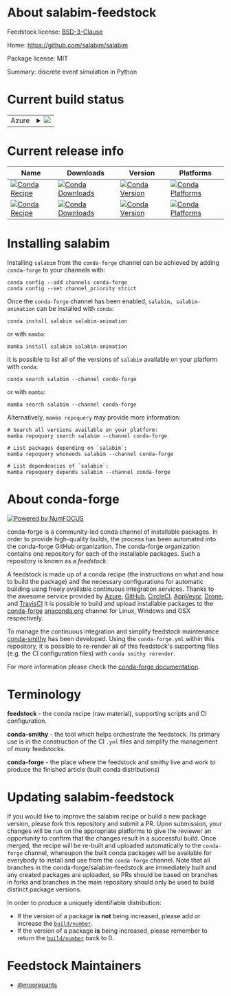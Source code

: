 About salabim-feedstock
=======================

Feedstock license: [BSD-3-Clause](https://github.com/conda-forge/salabim-feedstock/blob/main/LICENSE.txt)

Home: https://github.com/salabim/salabim

Package license: MIT

Summary: discrete event simulation in Python

Current build status
====================


<table>
    
  <tr>
    <td>Azure</td>
    <td>
      <details>
        <summary>
          <a href="https://dev.azure.com/conda-forge/feedstock-builds/_build/latest?definitionId=21895&branchName=main">
            <img src="https://dev.azure.com/conda-forge/feedstock-builds/_apis/build/status/salabim-feedstock?branchName=main">
          </a>
        </summary>
        <table>
          <thead><tr><th>Variant</th><th>Status</th></tr></thead>
          <tbody><tr>
              <td>linux_64</td>
              <td>
                <a href="https://dev.azure.com/conda-forge/feedstock-builds/_build/latest?definitionId=21895&branchName=main">
                  <img src="https://dev.azure.com/conda-forge/feedstock-builds/_apis/build/status/salabim-feedstock?branchName=main&jobName=linux&configuration=linux%20linux_64_" alt="variant">
                </a>
              </td>
            </tr><tr>
              <td>osx_64</td>
              <td>
                <a href="https://dev.azure.com/conda-forge/feedstock-builds/_build/latest?definitionId=21895&branchName=main">
                  <img src="https://dev.azure.com/conda-forge/feedstock-builds/_apis/build/status/salabim-feedstock?branchName=main&jobName=osx&configuration=osx%20osx_64_" alt="variant">
                </a>
              </td>
            </tr><tr>
              <td>win_64</td>
              <td>
                <a href="https://dev.azure.com/conda-forge/feedstock-builds/_build/latest?definitionId=21895&branchName=main">
                  <img src="https://dev.azure.com/conda-forge/feedstock-builds/_apis/build/status/salabim-feedstock?branchName=main&jobName=win&configuration=win%20win_64_" alt="variant">
                </a>
              </td>
            </tr>
          </tbody>
        </table>
      </details>
    </td>
  </tr>
</table>

Current release info
====================

| Name | Downloads | Version | Platforms |
| --- | --- | --- | --- |
| [![Conda Recipe](https://img.shields.io/badge/recipe-salabim-green.svg)](https://anaconda.org/conda-forge/salabim) | [![Conda Downloads](https://img.shields.io/conda/dn/conda-forge/salabim.svg)](https://anaconda.org/conda-forge/salabim) | [![Conda Version](https://img.shields.io/conda/vn/conda-forge/salabim.svg)](https://anaconda.org/conda-forge/salabim) | [![Conda Platforms](https://img.shields.io/conda/pn/conda-forge/salabim.svg)](https://anaconda.org/conda-forge/salabim) |
| [![Conda Recipe](https://img.shields.io/badge/recipe-salabim--animation-green.svg)](https://anaconda.org/conda-forge/salabim-animation) | [![Conda Downloads](https://img.shields.io/conda/dn/conda-forge/salabim-animation.svg)](https://anaconda.org/conda-forge/salabim-animation) | [![Conda Version](https://img.shields.io/conda/vn/conda-forge/salabim-animation.svg)](https://anaconda.org/conda-forge/salabim-animation) | [![Conda Platforms](https://img.shields.io/conda/pn/conda-forge/salabim-animation.svg)](https://anaconda.org/conda-forge/salabim-animation) |

Installing salabim
==================

Installing `salabim` from the `conda-forge` channel can be achieved by adding `conda-forge` to your channels with:

```
conda config --add channels conda-forge
conda config --set channel_priority strict
```

Once the `conda-forge` channel has been enabled, `salabim, salabim-animation` can be installed with `conda`:

```
conda install salabim salabim-animation
```

or with `mamba`:

```
mamba install salabim salabim-animation
```

It is possible to list all of the versions of `salabim` available on your platform with `conda`:

```
conda search salabim --channel conda-forge
```

or with `mamba`:

```
mamba search salabim --channel conda-forge
```

Alternatively, `mamba repoquery` may provide more information:

```
# Search all versions available on your platform:
mamba repoquery search salabim --channel conda-forge

# List packages depending on `salabim`:
mamba repoquery whoneeds salabim --channel conda-forge

# List dependencies of `salabim`:
mamba repoquery depends salabim --channel conda-forge
```


About conda-forge
=================

[![Powered by
NumFOCUS](https://img.shields.io/badge/powered%20by-NumFOCUS-orange.svg?style=flat&colorA=E1523D&colorB=007D8A)](https://numfocus.org)

conda-forge is a community-led conda channel of installable packages.
In order to provide high-quality builds, the process has been automated into the
conda-forge GitHub organization. The conda-forge organization contains one repository
for each of the installable packages. Such a repository is known as a *feedstock*.

A feedstock is made up of a conda recipe (the instructions on what and how to build
the package) and the necessary configurations for automatic building using freely
available continuous integration services. Thanks to the awesome service provided by
[Azure](https://azure.microsoft.com/en-us/services/devops/), [GitHub](https://github.com/),
[CircleCI](https://circleci.com/), [AppVeyor](https://www.appveyor.com/),
[Drone](https://cloud.drone.io/welcome), and [TravisCI](https://travis-ci.com/)
it is possible to build and upload installable packages to the
[conda-forge](https://anaconda.org/conda-forge) [anaconda.org](https://anaconda.org/)
channel for Linux, Windows and OSX respectively.

To manage the continuous integration and simplify feedstock maintenance
[conda-smithy](https://github.com/conda-forge/conda-smithy) has been developed.
Using the ``conda-forge.yml`` within this repository, it is possible to re-render all of
this feedstock's supporting files (e.g. the CI configuration files) with ``conda smithy rerender``.

For more information please check the [conda-forge documentation](https://conda-forge.org/docs/).

Terminology
===========

**feedstock** - the conda recipe (raw material), supporting scripts and CI configuration.

**conda-smithy** - the tool which helps orchestrate the feedstock.
                   Its primary use is in the construction of the CI ``.yml`` files
                   and simplify the management of *many* feedstocks.

**conda-forge** - the place where the feedstock and smithy live and work to
                  produce the finished article (built conda distributions)


Updating salabim-feedstock
==========================

If you would like to improve the salabim recipe or build a new
package version, please fork this repository and submit a PR. Upon submission,
your changes will be run on the appropriate platforms to give the reviewer an
opportunity to confirm that the changes result in a successful build. Once
merged, the recipe will be re-built and uploaded automatically to the
`conda-forge` channel, whereupon the built conda packages will be available for
everybody to install and use from the `conda-forge` channel.
Note that all branches in the conda-forge/salabim-feedstock are
immediately built and any created packages are uploaded, so PRs should be based
on branches in forks and branches in the main repository should only be used to
build distinct package versions.

In order to produce a uniquely identifiable distribution:
 * If the version of a package **is not** being increased, please add or increase
   the [``build/number``](https://docs.conda.io/projects/conda-build/en/latest/resources/define-metadata.html#build-number-and-string).
 * If the version of a package **is** being increased, please remember to return
   the [``build/number``](https://docs.conda.io/projects/conda-build/en/latest/resources/define-metadata.html#build-number-and-string)
   back to 0.

Feedstock Maintainers
=====================

* [@moorepants](https://github.com/moorepants/)

